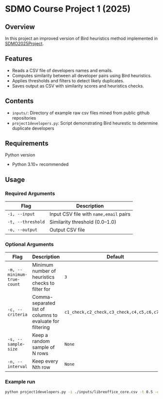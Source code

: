 # SDMO Course Project 1 (2025)

## Overview
In this project an improved version of Bird heuristics method implemented in [SDMO2025Project](https://github.com/M3SOulu/SDMO2025Project).


## Features
- Reads a CSV file of developers names and emails.
- Computes similarity between all developer pairs using Bird heuristics.
- Applies thresholds and filters to detect likely duplicates.
- Saves output as CSV with similarity scores and heuristics checks.

## Contents

- `inputs/`: Directory of example raw csv files mined from public github repositories
- `project1developers.py`: Script demonstrating Bird heurestic to determine duplicate developers

## Requirements
Python version
- Python 3.10+ recommended

## Usage

### Required Arguments

| Flag | Description |
|------|-------------|
| `-i, --input` | Input CSV file with `name,email` pairs |
| `-t, --threshold` | Similarity threshold (0.0–1.0) |
| `-o, --output` | Output CSV file |

### Optional Arguments

| Flag | Description | Default |
|------|-------------|---------|
| `-m, --minimum-true-count` | Minimum number of heuristics checks to filter for | `3` |
| `-c, --criteria` | Comma-separated list of columns to evaluate for filtering | `c1_check,c2_check,c3_check,c4,c5,c6,c7,c8` |
| `-s, --sample-size` | Keep a random sample of N rows | `None` |
| `-n, --interval` | Keep every Nth row | `None` |

### Example run

```bash
python project1developers.py -i ./inputs/libreoffice_core.csv -t 0.5 -o ./libreoffice_core_analyzed.csv
